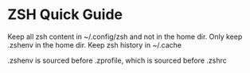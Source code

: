 # ZSH Quick Guide

Keep all zsh content in ~/.config/zsh and not in the home dir.
Only keep .zshenv in the home dir.
Keep zsh history in ~/.cache

.zshenv is sourced before .zprofile, which is sourced before .zshrc
